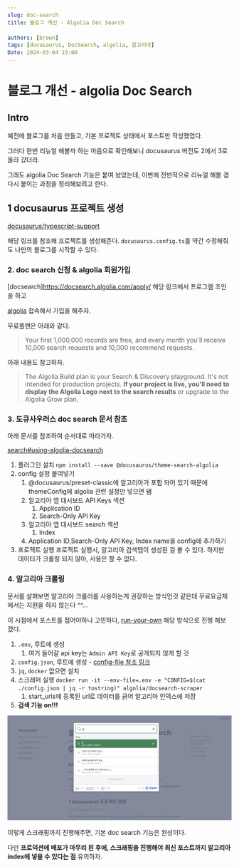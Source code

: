 ```yaml
---
slug: doc-search
title: 블로그 개선 - Algolia Doc Search

authors: [brown]
tags: [docusaurus, DocSearch, algolia, 알고리아]
Date: 2024-03-04 15:00
---
```


# 블로그 개선 - algolia Doc Search

## Intro

예전에 블로그를 처음 만들고, 기본 프로젝트 상태에서 포스트만 작성했었다.

그러다 한번 리뉴얼 해볼까 하는 마음으로 확인해보니 docusaurus 버전도 2에서 3로 올라 갔더라.

그래도 algolia Doc Search 기능은 붙여 놨었는데, 이번에 전반적으로 리뉴얼 해볼 겸 다시 붙이는 과정을 정리해보려고 한다.

## 1 docusaurus 프로젝트 생성

[docusaurus/typescript-support](https://docusaurus.io/docs/typescript-support)

해당 링크를 참조해 프로젝트를 생성해준다. `docusaurus.config.ts`를 약간 수정해줘도 나만의 블로그를 시작할 수 있다.

### 2. doc search 신청 & algolia 회원가입

[docsearch]https://docsearch.algolia.com/apply/ 해당 링크에서 프로그램 조인을 하고

[algolia](https://www.algolia.com/) 접속해서 가입을 해주자.

무료플랜은 아래와 같다.

> Your first 1,000,000 records are free, and every month you'll receive 10,000 search requests and 10,000 recommend requests.

아래 내용도 참고하자.

> The Algolia Build plan is your Search & Discovery playground.
> It's not intended for production projects.
> **If your project is live, you'll need to display the Algolia Logo next to the search results** or upgrade to the Algolia Grow plan.

### 3. 도큐사우러스 doc search 문서 참조

아래 문서를 참조하여 순서대로 따라가자.

[search#using-algolia-docsearch](https://docusaurus.io/docs/search#using-algolia-docsearch)

1. 플러그인 설치 `npm install --save @docusaurus/theme-search-algolia`
2. config 설정 붙여넣기
   1. @docusaurus/preset-classic에 알고리아가 포함 돠어 있기 때문에 themeConfig에 algolia 관련 설정만 넣으면 됌
   2. 알고리아 앱 대시보드 API Keys 섹션
      1. Application ID
      2. Search-Only API Key
   3. 알고리아 앱 대시보드 search 섹션
      1. Index
   4. Application ID,Search-Only API Key, Index name을 config에 추가하기
3. 프로젝트 실행
   프로젝트 실행시, 알고리아 검색탭이 생성된 걸 볼 수 있다. 하지만 데이터가 크롤링 되지 않아, 사용은 할 수 없다.

### 4. 알고리아 크롤링

문서를 살펴보면 알고리아 크롤러를 사용하는게 권장하는 방식인것 같은데 무료요금제에서는 지원을 하지 않는다 ^^...

이 시점에서 포스트를 접어야하나 고민하다, [run-your-own](https://docsearch.algolia.com/docs/legacy/run-your-own/) 해당 방식으로 진행 해보겠다.

1. `.env`, 루트에 생성
   1. 여기 들어갈 api key는 `Admin API Key`로 공개되지 않게 할 것
2. `config.json`, 루트에 생성 - [config-file 참조 링크](https://docsearch.algolia.com/docs/legacy/config-file)
3. `jq`, `docker` 없으면 설치
4. 스크래퍼 실행 `docker run -it --env-file=.env -e "CONFIG=$(cat ./config.json | jq -r tostring)" algolia/docsearch-scraper`
   1. start_urls에 등록된 url로 데이터를 긁어 알고리아 인덱스에 저장
5. **검색 기능 on!!!**

![search-test](search-test.png)

이렇게 스크래핑까지 진행해주면, 기본 doc search 기능은 완성이다.

다만 **프로덕션에 배포가 마무리 된 후에, 스크래핑을 진행해야 최신 포스트까지 알고리아 index에 넣을 수 있다는 점** 유의하자.
